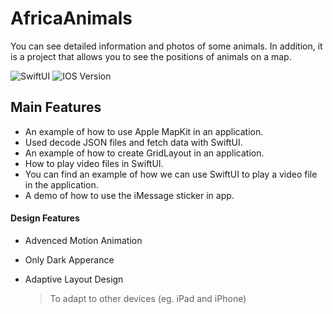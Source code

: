 # AfricaAnimals
You can see detailed information and photos of some animals. In addition, it is a project that allows you to see the positions of animals on a map.

![SwiftUI](https://img.shields.io/badge/SwiftUI-3.0-blue) ![IOS Version](https://img.shields.io/badge/iOS-15.0-orange)

## Main Features

- An example of how to use Apple MapKit in an application.
- Used decode JSON files and fetch data with SwiftUI.
- An example of how to create GridLayout in an application.
- How to play video files in SwiftUI.
- You can find an example of how we can use SwiftUI to play a video file in the application.
- A demo of how to use the iMessage sticker in app.


#### Design Features
- Advenced Motion Animation
- Only Dark Apperance
- Adaptive Layout Design

  > To adapt to other devices (eg. iPad and iPhone)
  
